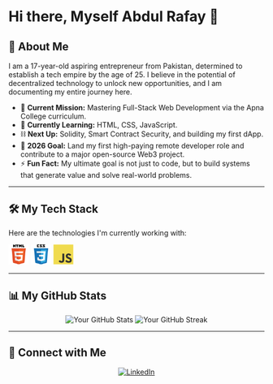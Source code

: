 # Hi there, Myself Abdul Rafay 👋
 ## 🚀 About Me

I am a 17-year-old aspiring entrepreneur from Pakistan, determined to establish a tech empire by the age of 25. I believe in the potential of decentralized technology to unlock new opportunities, and I am documenting my entire journey here.

- 🔭 **Current Mission:** Mastering Full-Stack Web Development via the Apna College curriculum.
- 🌱 **Currently Learning:** HTML, CSS, JavaScript.
- ⛓️ **Next Up:** Solidity, Smart Contract Security, and building my first dApp.
- 🥅 **2026 Goal:** Land my first high-paying remote developer role and contribute to a major open-source Web3 project.
- ⚡ **Fun Fact:** My ultimate goal is not just to code, but to build systems that generate value and solve real-world problems.

---

## 🛠️ My Tech Stack

Here are the technologies I'm currently working with:

<p align="left">
  <a href="https://developer.mozilla.org/en-US/docs/Web/HTML" target="_blank" rel="noreferrer"><img src="https://raw.githubusercontent.com/devicons/devicon/master/icons/html5/html5-original-wordmark.svg" alt="html5" width="40" height="40"/></a>
  <a href="https://developer.mozilla.org/en-US/docs/Web/CSS" target="_blank" rel="noreferrer"><img src="https://raw.githubusercontent.com/devicons/devicon/master/icons/css3/css3-original-wordmark.svg" alt="css3" width="40" height="40"/></a>
  <a href="https://developer.mozilla.org/en-US/docs/Web/JavaScript" target="_blank" rel="noreferrer"><img src="https://raw.githubusercontent.com/devicons/devicon/master/icons/javascript/javascript-original.svg" alt="javascript" width="40" height="40"/></a>
</p>

---

## 📊 My GitHub Stats

<p align="center">
  <img src="https://github-readme-stats.vercel.app/api?username=rafaydotdev&show_icons=true&theme=radical" alt="Your GitHub Stats" />
  <img src="https://github-readme-streak-stats.herokuapp.com/?user=rafaydotdev&theme=radical" alt="Your GitHub Streak" />
</p>

---

## 🔗 Connect with Me

<p align="center">
  <a href="https://www.linkedin.com/in/your-linkedin-profile/](https://www.linkedin.com/in/muhammad-abdul-rafay-a6111936b/">
    <img src="https://img.shields.io/badge/LinkedIn-0077B5?style=for-the-badge&logo=linkedin&logoColor=white" alt="LinkedIn" />
  </a>
  
</p>
